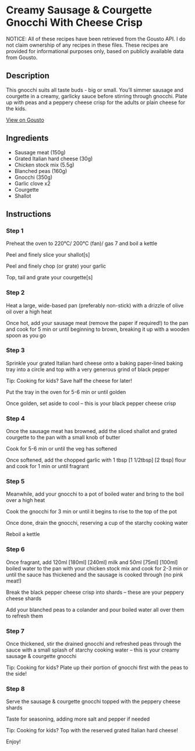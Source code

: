 # Creamy Sausage & Courgette Gnocchi With Cheese Crisp

NOTICE: All of these recipes have been retrieved from the Gousto API. I do not claim ownership of any recipes in these files. These recipes are provided for informational purposes only, based on publicly available data from Gousto.

## Description

This gnocchi suits all taste buds - big or small. You’ll simmer sausage and courgette in a creamy, garlicky sauce before stirring through gnocchi. Plate up with peas and a peppery cheese crisp for the adults or plain cheese for the kids.

[View on Gousto](https://www.gousto.co.uk/recipes/cookbook/btrcreamy-sausage-courgette-gnocchi-with-black-pepper-cheese-crisp)

## Ingredients

- Sausage meat (150g)
- Grated Italian hard cheese (30g)
- Chicken stock mix (5.5g)
- Blanched peas (160g)
- Gnocchi (350g)
- Garlic clove x2
- Courgette
- Shallot

## Instructions


### Step 1

Preheat the oven to 220°C/ 200°C (fan)/ gas 7 and boil a kettle

Peel and finely slice your shallot[s]

Peel and finely chop (or grate) your garlic

Top, tail and grate your courgette[s]


### Step 2

Heat a large, wide-based pan (preferably non-stick) with a drizzle of olive oil over a high heat

Once hot, add your sausage meat (remove the paper if required!) to the pan and cook for 5 min or until beginning to brown, breaking it up with a wooden spoon as you go


### Step 3

Sprinkle your grated Italian hard cheese onto a baking paper-lined baking tray into a circle and top with a very generous grind of black pepper

<span class="text-danger">Tip: Cooking for kids? Save half the cheese for later!</span>

Put the tray in the oven for 5-6 min or until golden

Once golden, set aside to cool – this is your black pepper cheese crisp


### Step 4

Once the sausage meat has browned, add the sliced shallot and grated courgette to the pan with a small knob of butter

Cook for 5-6 min or until the veg has softened

Once softened, add the chopped garlic with 1 tbsp <span class="text-purple">[1 1/2tbsp]</span> <span class="text-danger">[2 tbsp] </span>flour and cook for 1 min or until fragrant


### Step 5

Meanwhile, add your gnocchi to a pot of boiled water and bring to the boil over a high heat

Cook the gnocchi for 3 min or until it begins to rise to the top of the pot

Once done, drain the gnocchi, reserving a cup of the starchy cooking water

Reboil a kettle


### Step 6

Once fragrant, add 120ml <span class="text-purple">[180ml]</span> <span class="text-danger">[240ml]</span> milk and 50ml <span class="text-purple">[75ml]</span> <span class="text-danger">[100ml] </span>boiled water to the pan with your chicken stock mix and cook for 2-3 min or until the sauce has thickened and the sausage is cooked through (no pink meat!)

Break the black pepper cheese crisp into shards – these are your peppery cheese shards

Add your blanched peas to a colander and pour boiled water all over them to refresh them


### Step 7

Once thickened, stir the drained gnocchi and refreshed peas through the sauce with a small splash of starchy cooking water – this is your creamy sausage & courgette gnocchi

<span class="text-danger">Tip: Cooking for kids? Plate up their portion of gnocchi first with the peas to the side!</span>

### Step 8

Serve the sausage & courgette gnocchi topped with the peppery cheese shards

Taste for seasoning, adding more salt and pepper if needed

<span class="text-danger">Tip: Cooking for kids? Top with the reserved grated Italian hard cheese!</span>

Enjoy!

